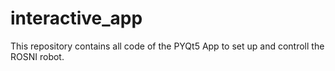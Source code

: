 # interactive_app
This repository contains all code of the PYQt5 App to set up and controll the ROSNI robot.
